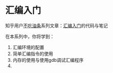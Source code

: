 # 汇编入门

知乎用户[不吃油条](https://www.zhihu.com/people/hackeris)系列文章：[汇编入门](https://www.zhihu.com/column/c_144694924)的代码与笔记

在本系列中，你将学到：

1. 汇编环境的配置
2. 简单汇编指令的使用
3. 内存的使用与使用gdb调试汇编程序
4. 
